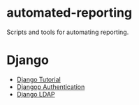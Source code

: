 # automated-reporting
Scripts and tools for automating reporting.

# Django

* [Django Tutorial](https://docs.djangoproject.com/en/1.11/intro/tutorial01/)
* [Djangop Authentication](https://developer.mozilla.org/en-US/docs/Learn/Server-side/Django/Authentication)
* [Django LDAP](https://github.com/etianen/django-python3-ldap)

